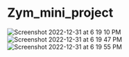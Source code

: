 # Zym_mini_project
![Screenshot 2022-12-31 at 6 19 10 PM](https://user-images.githubusercontent.com/78723011/210137453-47dc0372-f2c5-4a81-add1-dbbf68c09b4f.png)
![Screenshot 2022-12-31 at 6 19 47 PM](https://user-images.githubusercontent.com/78723011/210137486-25696215-fae5-4762-986a-fc4be6e2f924.png)
![Screenshot 2022-12-31 at 6 19 55 PM](https://user-images.githubusercontent.com/78723011/210137511-091f0367-4973-4064-b3ea-54f8712d656c.png)
